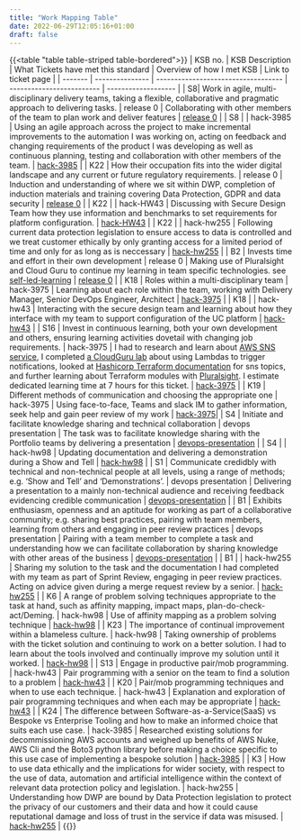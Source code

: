 ```yaml
---
title: "Work Mapping Table"
date: 2022-06-29T12:05:16+01:00
draft: false
---
```


{{<table "table table-striped table-bordered">}}
| KSB no.   |   KSB Description | What Tickets have met this standard | Overview of how I met KSB | Link to ticket page |
| ------- | --------------- | ----------------------------------- | ------------------------- | ------------------- |
| S8| Work in agile, multi-disciplinary delivery teams, taking a flexible, collaborative and pragmatic approach to delivering tasks. | release 0 | Collaborating with other members of the team to plan work and deliver features | <td id="S8">[release 0](/posts/release0)</td> |
| S8 |   | hack-3985 | Using an agile approach across the project to make incremental improvements to the automation I was working on, acting on feedback and changing requirements of the product I was developing as well as continuous planning, testing and collaboration with other members of the team. | <td id="S8.1"> [hack-3985](/posts/hack-3985)</td> |
| K22  | How their occupation fits into the wider digital landscape and any current or future regulatory requirements. | release 0 | Induction and understanding of where we sit within DWP, completion of induction materials and training covering Data Protection, GDPR and data security |<td id="K22"> [release 0](/posts/release0)</td> |
|  K22    |    | hack-HW43 | Discussing with Secure Design Team how they use information and benchmarks to set requirements for platform configuration. | <td id="K22.1"> [hack-HW43](/posts/hack-hw43)</td> |
| K22 |   | hack-hw255 | Following current data protection legislation to ensure access to data is controlled and we treat customer ethically by only granting access for a limited period of time and only for as long as is neccessary  | <td id="K22.2"> [hack-hw255](/posts/hack-hw255)</td> |
|   B2    |   Invests time and effort in their own development   | release 0  | Making use of Pluralsight and Cloud Guru to continue my learning in team specific technologies. see [self-led-learning](/posts/self-led-learning)   |<td id="B2"> [release 0](/posts/release0)</td> |
|  K18 | Roles within a multi-disciplinary team | hack-3975 | Learning about each role within the team, working with Delivery Manager, Senior DevOps Engineer, Architect |<td id="K18"> [hack-3975](/posts/hack-3975)</td> |
| K18 |    | hack-hw43  |  Interacting with the secure design team and learning about how they interface with my team to support configuration of the UC platform  | <td id="K18.1"> [hack-hw43](/posts/hack-hw43) </td> |
| S16  | Invest in continuous learning, both your own development and others, ensuring learning activities dovetail with changing job requirements. | hack-3975 | I had to research and learn about [AWS SNS service](https://aws.amazon.com/sns/getting-started/), I completed [a CloudGuru lab](https://learn.acloud.guru/handson/d8c86c01-2a5d-4a37-9e3c-d0216bb75220) about using Lambdas to trigger notifications, looked at [Hashicorp Terraform documentation](https://registry.terraform.io/providers/hashicorp/aws/latest/docs/resources/sns_topic_subscription) for sns topics, and further learning about Terraform modules with [Pluralsight](https://app.pluralsight.com/library/courses/terraform-getting-started-2021). I estimate dedicated learning time at 7 hours for this ticket. |<td id="S16"> [hack-3975](/posts/hack-3975)</td> |
| K19  |   Different methods of communication and choosing the appropriate one   |  hack-3975      | Using face-to-face, Teams and slack IM to gather information, seek help and gain peer review of my work  |<td id="K19"> [hack-3975](/posts/hack-3975)</td>|
|  S4   | Initiate and facilitate knowledge sharing and technical collaboration  | devops presentation  | The task was to facilitate knowledge sharing with the Portfolio teams by delivering a presentation  | <td id="S4"> [devops-presentation](/posts/devops-presentation) </td>  |
| S4  |                                                                | hack-hw98 | Updating documentation and delivering a demonstration during a Show and Tell  | <td id="S4.1"> [hack-hw98](/posts/hack-hw98) </td> |
|  S1    | Communicate credidbly with technical and non-technical people at all levels, using a range of methods; e.g. ‘Show and Tell’ and ‘Demonstrations’.  |  devops presentation  | Delivering a presentation to a mainly non-technical audience and receiving feedback evidencing credible communication  | <td id="S1"> [devops-presentation](/posts/devops-presentation) </td> |
| B1   |  Exhibits enthusiasm, openness and an aptitude for working as part of a collaborative community; e.g. sharing best practices, pairing with team members, learning from others and engaging in peer review practices   | devops presentation  | Pairing with a team member to complete a task and understanding how we can facilitate collaboration by sharing knowledge with other areas of the business  |  <td id="B1"> [devops-presentation](/posts/devops-presentation)</td> |
| B1 |   | hack-hw255 | Sharing my solution to the task and the documentation I had completed with my team as part of Sprint Review, engaging in peer review practices. Acting on advice given during a merge request review by a senior.    | <td id="B1.1"> [hack-hw255](/posts/hack-hw255) </td> |
| K6  |  A range of problem solving techniques appropriate to the task at hand, such as affinity mapping, impact maps, plan-do-check-act/Deming. | hack-hw98  | Use of affinity mapping as a problem solving technique | <td id="K6"> [hack-hw98](/posts/hack-hw98) </td> |
|  K23 | The importance of continual improvement within a blameless culture.  | hack-hw98 | Taking ownership of problems with the ticket solution and continuing to work on a better solution. I had to learn about the tools involved and continually improve my solution until it worked. | <td id="K23"> [hack-hw98](/posts/hack-hw98) </td> |
| S13    |  Engage in productive pair/mob programming.    |  hack-hw43    | Pair programming with a senior on the team to find a solution to a problem   | <td id="S13"> [hack-hw43](/posts/hack-hw43) </td>     |
| K20  | Pair/mob programming techniques and when to use each technique. | hack-hw43 | Explanation and exploration of pair programming techniques and when each may be appropriate | <td id="K20"> [hack-hw43](/posts/hack-hw43) </td>  |
| K24 | The difference between Software-as-a-Service(SaaS) vs Bespoke vs Enterprise Tooling and how to make an informed choice that suits each use case. | hack-3985 | Researched existing solutions for decommissioning AWS accounts and weighed up benefits of AWS Nuke, AWS Cli and the Boto3 python library before making a choice specific to this use case of implementing a bespoke solution | <td id="K24"> [hack-3985](/posts/hack-3985) </td> |
| K3 | How to use data ethically and the implications for wider society, with respect to the use of data, automation and artificial intelligence within the context of relevant data protection policy and legislation. | hack-hw255 | Understanding how DWP are bound by Data Protection legislation to protect the privacy of our customers and their data and how it could cause reputational damage and loss of trust in the service if data was misused. | <td id="K3"> [hack-hw255](/posts/hack-hw-255) </td> |
{{</table>}}
